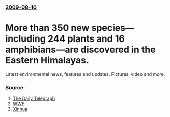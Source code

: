 ### [2009-08-10](/news/2009/08/10/index.md)

#  More than 350 new species&mdash;including 244 plants and 16 amphibians&mdash;are discovered in the Eastern Himalayas. 

Latest environmental news, features and updates. Pictures, video and more. 


### Source:

1. [The Daily Telegraph](http://www.telegraph.co.uk/earth/earthnews/6000164/New-species-discovered-in-fragile-Eastern-Himalayas.html)
2. [WWF](http://www.wwf.org.uk/news_feed.cfm?uNewsid=3230&fromhomepage=true)
3. [Xinhua](http://news.xinhuanet.com/english/2009-08/10/content_11858596.htm)
